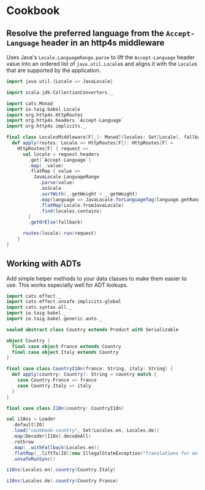# Cookbook

## Resolve the preferred language from the `Accept-Language` header in an http4s middleware

Uses Java's `Locale.LanguageRange.parse` to lift the `Accept-Language` header value into an ordered list of `java.util.Locale`s and aligns it with the `Locale`s that are supported by the application.

```scala mdoc
import java.util.{Locale => JavaLocale}

import scala.jdk.CollectionConverters._

import cats.Monad
import io.taig.babel.Locale
import org.http4s.HttpRoutes
import org.http4s.headers.`Accept-Language`
import org.http4s.implicits._

final class LocalesMiddleware[F[_]: Monad](locales: Set[Locale], fallback: Locale) {
  def apply(routes: Locale => HttpRoutes[F]): HttpRoutes[F] =
    HttpRoutes[F] { request =>
      val locale = request.headers
        .get[`Accept-Language`]
        .map(_.value)
        .flatMap { value =>
          JavaLocale.LanguageRange
            .parse(value)
            .asScala
            .sortWith(_.getWeight > _.getWeight)
            .map(language => JavaLocale.forLanguageTag(language.getRange))
            .flatMap(Locale.fromJavaLocale)
            .find(locales.contains)
        }
        .getOrElse(fallback)

      routes(locale).run(request)
    }
}
```

## Working with ADTs

Add simple helper methods to your data classes to make them easier to use. This works especially well for ADT lookups.

```scala mdoc:to-string
import cats.effect._
import cats.effect.unsafe.implicits.global
import cats.syntax.all._
import io.taig.babel._
import io.taig.babel.generic.auto._

sealed abstract class Country extends Product with Serializable

object Country {
  final case object France extends Country
  final case object Italy extends Country
}

final case class CountryI18n(france: String, italy: String) {
  def apply(country: Country): String = country match {
    case Country.France => france
    case Country.Italy => italy
  }
}

final case class I18n(country: CountryI18n)

val i18ns = Loader
  .default[IO]
  .load("cookbook-country", Set(Locales.en, Locales.de))
  .map(Decoder[I18n].decodeAll)
  .rethrow
  .map(_.withFallback(Locales.en))
  .flatMap(_.liftTo[IO](new IllegalStateException("Translations for en missing")))
  .unsafeRunSync()
```

```scala mdoc
i18ns(Locales.en).country(Country.Italy)
```

```scala mdoc
i18ns(Locales.de).country(Country.France)
```